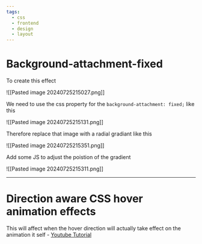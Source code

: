 ```yaml
---
tags:
  - css
  - frontend
  - design
  - layout
---
```

# Background-attachment-fixed
To create this effect

![[Pasted image 20240725215027.png]]

We need to use the css property for the `background-attachment: fixed;` like this 

![[Pasted image 20240725215131.png]]

Therefore replace that image with a radial gradiant like this

![[Pasted image 20240725215351.png]]

Add some JS to adjust the poistion of the gradient

![[Pasted image 20240725215311.png]]

---

# Direction aware CSS hover animation effects

This will affect when the hover direction will actually take effect on the animation it self - [Youtube Tutorial](https://youtu.be/G_h2pGZcOzc?si=hAFQmTwINBP6udNl)